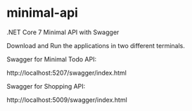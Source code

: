 # minimal-api
.NET Core 7 Minimal API with Swagger


Download and Run the applications in two different terminals.


Swagger for Minimal Todo API:

http://localhost:5207/swagger/index.html


Swagger for Shopping API:

http://localhost:5009/swagger/index.html

